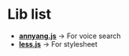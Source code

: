 # Lib list

* **[annyang.js](https://github.com/TalAter/annyang)** -> For voice search
* **[less.js](https://github.com/less/less.js)** -> For stylesheet